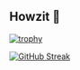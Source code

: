 ## Howzit 👋

[![trophy](https://github-profile-trophy.vercel.app/?username=LiamSeanLaird&rank=-C,-B)](https://github.com/ryo-ma/github-profile-trophy)

[![GitHub Streak](https://streak-stats.demolab.com?user=LiamSeanLaird&theme=dark)](https://git.io/streak-stats)

<!--
**LiamSeanLaird/LiamSeanLaird** is a ✨ _special_ ✨ repository because its `README.md` (this file) appears on your GitHub profile.

Here are some ideas to get you started:

- 🔭 I’m currently working on ...
- 🌱 I’m currently learning ...
- 👯 I’m looking to collaborate on ...
- 🤔 I’m looking for help with ...
- 💬 Ask me about ...
- 📫 How to reach me: ...
- 😄 Pronouns: ...
- ⚡ Fun fact: ...
-->
